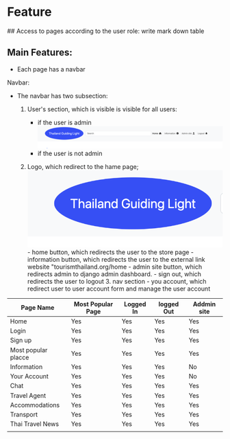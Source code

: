 # Feature
## Access to pages according to the user role:
write mark down table



## Main Features:
  - Each page has a navbar 

  Navbar: 
  
- The navbar has two subsection:
     1. User's section, which is visible is visible for all users:
        - if the user is admin 
        ![Header with admin site](documentation/header-with-admin-site.png)
        - if the user is not admin
        ![]()

     2. Logo, which redirect to the hame page;
      ![Logo](documentation/Logo-in-header.png)
      - home button, which redirects the user to the store page
      - information button, which redirects the user to the external link website "tourismthailand.org/home
      - admin site button, which redirects admin to django admin dashboard.
      - sign out, which redirects the user to logout 
      3. nav section 
      - you account, which redirect user to user account form and manage the user account
      
| Page Name | Most Popular Page | Logged In | logged Out | Addmin site | 
| --------- | ----------------- | --------- | ---------- | ----------- |
| Home      | Yes               | Yes       | Yes        | Yes         |
| Login     | Yes               | Yes       | Yes        | Yes         | 
| Sign up   | Yes               | Yes       | Yes        | Yes         |   
| Most popular placce      | Yes               | Yes       | Yes        | Yes         | 
| Information      | Yes               | Yes       | Yes        | No         | 
| Your Account      | Yes               | Yes       | Yes        | No         | 
| Chat      | Yes               | Yes       | Yes        | Yes         | 
| Travel Agent     | Yes               | Yes       | Yes        | Yes         | 
| Accommodations      | Yes               | Yes       | Yes        | Yes         | 
| Transport     | Yes               | Yes       | Yes        | Yes         |
| Thai Travel News     | Yes               | Yes       | Yes        | Yes         | 
     |  